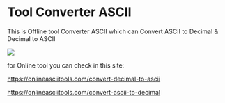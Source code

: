 # Tool Converter ASCII
This is Offline tool Converter ASCII which can Convert ASCII to Decimal & Decimal to ASCII

![](https://i.imgur.com/HXPFH6C.png)


for Online tool you can check in this site:

https://onlineasciitools.com/convert-decimal-to-ascii

https://onlineasciitools.com/convert-ascii-to-decimal
